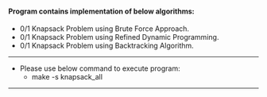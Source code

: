 #### Program contains implementation of below algorithms:

* 0/1 Knapsack Problem using Brute Force Approach.
* 0/1 Knapsack Problem using Refined Dynamic Programming.
* 0/1 Knapsack Problem using Backtracking Algorithm.

-------------------------------------------------------------

* Please use below command to execute program:
	* make -s knapsack_all

-------------------------------------------------------------
